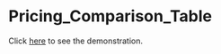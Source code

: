 # Pricing_Comparison_Table

Click [here]([https://alyonkaradchuk.github.io/mybike_landing/](https://lively-crumble-510f3d.netlify.app/)https://lively-crumble-510f3d.netlify.app/) to see the demonstration.

